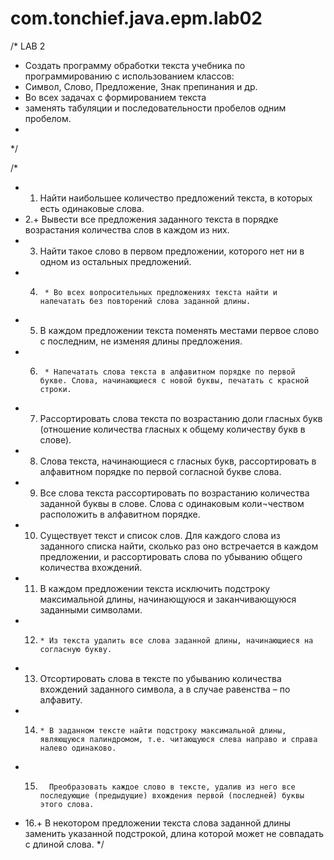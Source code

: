# com.tonchief.java.epm.lab02

/* LAB 2
* Создать программу обработки текста учебника по программированию с использованием классов:
* Символ, Слово, Предложение, Знак препинания и др.
* Во всех задачах с формированием текста
* заменять табуляции и последовательности пробелов одним пробелом.
*
*/

/*
* 1.  	Найти наибольшее количество предложений текста, в которых есть одинаковые слова.
* 2.+	Вывести все предложения заданного текста в порядке возрастания количества слов в каждом из них.
* 3.  	Найти такое слово в первом предложении, которого нет ни в одном из остальных предложений.
* 4.      *	Во всех вопросительных предложениях текста найти и напечатать без повторений слова заданной длины.
* 5.  	В каждом предложении текста поменять местами первое слово с последним, не изменяя длины предложения.
* 6.      *	Напечатать слова текста в алфавитном порядке по первой букве. Слова, начинающиеся с новой буквы, печатать с красной строки.
* 7.  	Рассортировать слова текста по возрастанию доли гласных букв (отношение количества гласных к общему количеству букв в слове).
* 8.  	Слова текста, начинающиеся с гласных букв, рассортировать в алфавитном порядке по первой согласной букве слова.
* 9.  	Все слова текста рассортировать по возрастанию количества заданной буквы в слове. Слова с одинаковым коли¬чеством расположить в алфавитном порядке.
* 10. 	Существует текст и список слов. Для каждого слова из заданного списка найти, сколько раз оно встречается в каждом предложении, и рассортировать слова по убыванию общего количества вхождений.
* 11. 	В каждом предложении текста исключить подстроку максимальной длины, начинающуюся и заканчивающуюся заданными символами.
* 12.     * Из текста удалить все слова заданной длины, начинающиеся на согласную букву.
* 13. 	Отсортировать слова в тексте по убыванию количества вхождений заданного символа, а в случае равенства – по алфавиту.
* 14.     * В заданном тексте найти подстроку максимальной длины, являющуюся палиндромом, т.е. читающуюся слева направо и справа налево одинаково.
* 15.	    Преобразовать каждое слово в тексте, удалив из него все последующие (предыдущие) вхождения первой (последней) буквы этого слова.
* 16.+ В некотором предложении текста слова заданной длины заменить указанной подстрокой, длина которой может не совпадать с длиной слова.
*/
